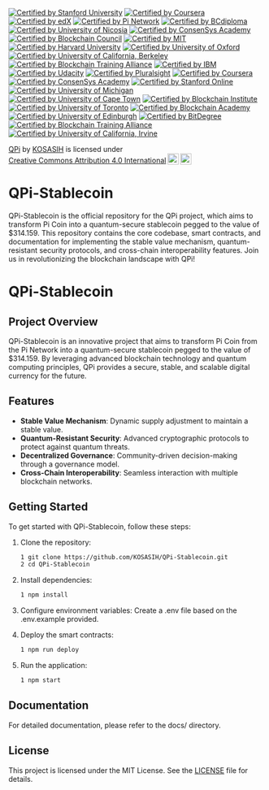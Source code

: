 [![Certified by Stanford University](https://img.shields.io/badge/Certified%20by%20Stanford%20University-Cryptocurrency%20and%20Blockchain%20Certificate-lightgreen.svg)](https://online.stanford.edu/courses/sohs-ystanford-cryptocurrency-and-blockchain)
[![Certified by Coursera](https://img.shields.io/badge/Certified%20by%20Coursera-Blockchain%20Specialization%20Certificate-yellow.svg)](https://www.coursera.org/specializations/blockchain)
[![Certified by edX](https://img.shields.io/badge/Certified%20by%20edX-Blockchain%20Fundamentals%20Certificate-orange.svg)](https://www.edx.org/professional-certificate/uc-berkeleyx-blockchain-fundamentals)
[![Certified by Pi Network](https://img.shields.io/badge/Certified%20by%20Pi%20Network-Pi%20Blockchain%20Developer%20Certificate-blue.svg)](https://minepi.com/)
[![Certified by BCdiploma](https://img.shields.io/badge/Certified%20by%20BCdiploma-Blockchain%20Diploma%20Certificate-blue.svg)](https://bcdiploma.com/)
[![Certified by University of Nicosia](https://img.shields.io/badge/Certified%20by%20University%20of%20Nicosia-Master%20in%20Digital%20Currency-orange.svg)](https://www.unic.ac.cy/)
[![Certified by ConsenSys Academy](https://img.shields.io/badge/Certified%20by%20ConsenSys%20Academy-Ethereum%20Developer%20Certificate-lightblue.svg)](https://consensys.net/academy/)
[![Certified by Blockchain Council](https://img.shields.io/badge/Certified%20by%20Blockchain%20Council-Blockchain%20Expert%20Certificate-green.svg)](https://www.blockchain-council.org/)
[![Certified by MIT](https://img.shields.io/badge/Certified%20by%20MIT-Blockchain%20Technologies%20Certificate-red.svg)](https://executive.mit.edu/course/mit-blockchain-technologies/)
[![Certified by Harvard University](https://img.shields.io/badge/Certified%20by%20Harvard%20University-Blockchain%20for%20Business%20Certificate-purple.svg)](https://online-learning.harvard.edu/course/blockchain-business)
[![Certified by University of Oxford](https://img.shields.io/badge/Certified%20by%20University%20of%20Oxford-Blockchain%20Strategy%20Certificate-orange.svg)](https://www.sbs.ox.ac.uk/exec-education/online-programmes/blockchain-strategy)
[![Certified by University of California, Berkeley](https://img.shields.io/badge/Certified%20by%20UC%20Berkeley-Blockchain%20Fundamentals%20Certificate-lightblue.svg)](https://extension.berkeley.edu/public/category/courseCategoryCertificateProfile.do?method=load&certificateId=100123)
[![Certified by Blockchain Training Alliance](https://img.shields.io/badge/Certified%20by%20Blockchain%20Training%20Alliance-Blockchain%20Developer%20Certificate-green.svg)](https://www.blockchaintrainingalliance.com/)
[![Certified by IBM](https://img.shields.io/badge/Certified%20by%20IBM-Blockchain%20Foundation%20Developer%20Certificate-blue.svg)](https://www.ibm.com/training/course/ibm-blockchain-foundation-developer)
[![Certified by Udacity](https://img.shields.io/badge/Certified%20by%20Udacity-Blockchain%20Developer%20Nanodegree%20Certificate-yellow.svg)](https://www.udacity.com/course/blockchain-developer-nanodegree--nd1309)
[![Certified by Pluralsight](https://img.shields.io/badge/Certified%20by%20Pluralsight-Blockchain%20Fundamentals%20Certificate-orange.svg)](https://www.pluralsight.com/courses/blockchain-fundamentals)
[![Certified by Coursera](https://img.shields.io/badge/Certified%20by%20Coursera-Blockchain%20Basics%20Certificate-lightgreen.svg)](https://www.coursera.org/learn/blockchain-basics)
[![Certified by ConsenSys Academy](https://img.shields.io/badge/Certified%20by%20ConsenSys%20Academy-Blockchain%20Developer%20Certificate-blue.svg)](https://consensys.net/academy/bootcamp/)
[![Certified by Stanford Online](https://img.shields.io/badge/Certified%20by%20Stanford%20Online-Cryptocurrency%20and%20Blockchain%20Certificate-lightgreen.svg)](https://online.stanford.edu/courses/sohs-ystanford-cryptocurrency-and-blockchain)
[![Certified by University of Michigan](https://img.shields.io/badge/Certified%20by%20University%20of%20Michigan-Blockchain%20Fundamentals%20Certificate-blue.svg)](https://www.coursera.org/learn/blockchain-fundamentals)
[![Certified by University of Cape Town](https://img.shields.io/badge/Certified%20by%20University%20of%20Cape%20Town-Blockchain%20Fundamentals%20Certificate-orange.svg)](https://www.coursera.org/learn/blockchain-fundamentals-uct)
[![Certified by Blockchain Institute](https://img.shields.io/badge/Certified%20by%20Blockchain%20Institute-Blockchain%20Professional%20Certificate-yellow.svg)](https://www.blockchaininstitute.com/)
[![Certified by University of Toronto](https://img.shields.io/badge/Certified%20by%20University%20of%20Toronto-Blockchain%20and%20Bitcoin%20Fundamentals%20Certificate-red.svg)](https://www.coursera.org/learn/cryptocurrency)
[![Certified by Blockchain Academy](https://img.shields.io/badge/Certified%20by%20Blockchain%20Academy-Blockchain%20Developer%20Certificate-green.svg)](https://www.blockchainacademy.com/)
[![Certified by University of Edinburgh](https://img.shields.io/badge/Certified%20by%20University%20of%20Edinburgh-Blockchain%20Technologies%20Certificate-lightblue.svg)](https://www.ed.ac.uk/)
[![Certified by BitDegree](https://img.shields.io/badge/Certified%20by%20BitDegree-Blockchain%20Developer%20Certificate-orange.svg)](https://www.bitdegree.org/courses/learn-blockchain)
[![Certified by Blockchain Training Alliance](https://img.shields.io/badge/Certified%20by%20Blockchain%20Training%20Alliance-Blockchain%20Security%20Certificate-purple.svg)](https://www.blockchaintrainingalliance.com/)
[![Certified by University of California, Irvine](https://img.shields.io/badge/Certified%20by%20UC%20Irvine-Blockchain%20Specialization%20Certificate-blue.svg)](https://www.coursera.org/specializations/blockchain)

<p xmlns:cc="http://creativecommons.org/ns#" xmlns:dct="http://purl.org/dc/terms/"><a property="dct:title" rel="cc:attributionURL" href="https://github.com/KOSASIH/QPi-Stablecoin">QPi</a> by <a rel="cc:attributionURL dct:creator" property="cc:attributionName" href="https://www.linkedin.com/in/kosasih-81b46b5a">KOSASIH</a> is licensed under <a href="https://creativecommons.org/licenses/by/4.0/?ref=chooser-v1" target="_blank" rel="license noopener noreferrer" style="display:inline-block;">Creative Commons Attribution 4.0 International<img style="height:22px!important;margin-left:3px;vertical-align:text-bottom;" src="https://mirrors.creativecommons.org/presskit/icons/cc.svg?ref=chooser-v1" alt=""><img style="height:22px!important;margin-left:3px;vertical-align:text-bottom;" src="https://mirrors.creativecommons.org/presskit/icons/by.svg?ref=chooser-v1" alt=""></a></p>

# QPi-Stablecoin
QPi-Stablecoin is the official repository for the QPi project, which aims to transform Pi Coin into a quantum-secure stablecoin pegged to the value of $314.159. This repository contains the core codebase, smart contracts, and documentation for implementing the stable value mechanism, quantum-resistant security protocols, and cross-chain interoperability features. Join us in revolutionizing the blockchain landscape with QPi!

# QPi-Stablecoin

## Project Overview
QPi-Stablecoin is an innovative project that aims to transform Pi Coin from the Pi Network into a quantum-secure stablecoin pegged to the value of $314.159. By leveraging advanced blockchain technology and quantum computing principles, QPi provides a secure, stable, and scalable digital currency for the future.

## Features
- **Stable Value Mechanism**: Dynamic supply adjustment to maintain a stable value.
- **Quantum-Resistant Security**: Advanced cryptographic protocols to protect against quantum threats.
- **Decentralized Governance**: Community-driven decision-making through a governance model.
- **Cross-Chain Interoperability**: Seamless interaction with multiple blockchain networks.

## Getting Started
To get started with QPi-Stablecoin, follow these steps:

1. Clone the repository:
   ```bash
   1 git clone https://github.com/KOSASIH/QPi-Stablecoin.git
   2 cd QPi-Stablecoin
   ```

2. Install dependencies:
   ```bash
   1 npm install
   ```
   
3. Configure environment variables: Create a .env file based on the .env.example provided.

4. Deploy the smart contracts:
   ```bash
   1 npm run deploy
   ```
   
5. Run the application:
   ```bash
   1 npm start
   ```
   
## Documentation
For detailed documentation, please refer to the docs/ directory.

## License
This project is licensed under the MIT License. See the [LICENSE](LICENSE) file for details.
